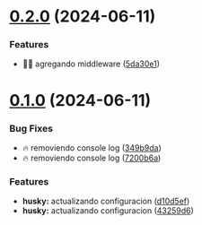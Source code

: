 # [0.2.0](https://github.com/epmyas2022/plantilla-backend-v2/compare/v0.1.0...v0.2.0) (2024-06-11)


### Features

* :technologist: agregando middleware ([5da30e1](https://github.com/epmyas2022/plantilla-backend-v2/commit/5da30e1c9c708cbecc1c1dfc449f75f13458e9fa))



# [0.1.0](https://github.com/epmyas2022/plantilla-backend-v2/compare/43259d658f6922d2c751a28cba45348de5ebd59b...v0.1.0) (2024-06-11)


### Bug Fixes

* :fire: removiendo console log ([349b9da](https://github.com/epmyas2022/plantilla-backend-v2/commit/349b9daeb0ceafed1e22189c153a7c2d5447aa86))
* :fire: removiendo console log ([7200b6a](https://github.com/epmyas2022/plantilla-backend-v2/commit/7200b6a8426068edbb1e5fd8dbf0f25d2bb7a146))


### Features

* **husky:** actualizando configuracion ([d10d5ef](https://github.com/epmyas2022/plantilla-backend-v2/commit/d10d5ef29990dada0bdd50cf75d7e6283c85e1bb))
* **husky:** actualizando configuracion ([43259d6](https://github.com/epmyas2022/plantilla-backend-v2/commit/43259d658f6922d2c751a28cba45348de5ebd59b))



